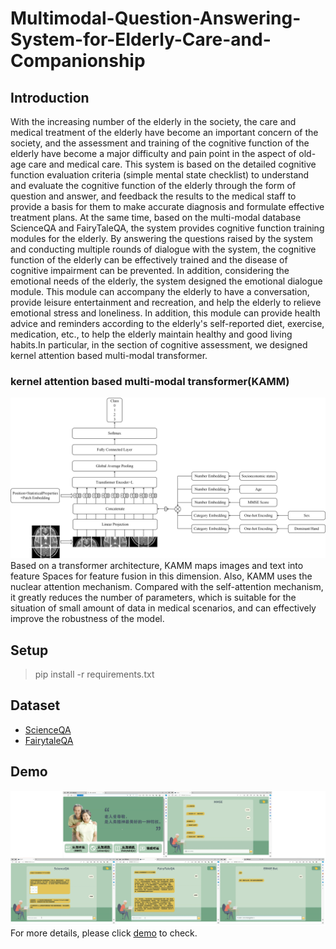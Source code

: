 # Multimodal-Question-Answering-System-for-Elderly-Care-and-Companionship

## Introduction
With the increasing number of the elderly in the society, the care and medical treatment of the elderly have become an important concern of the society, and the assessment and training of the cognitive function of the elderly have become a major difficulty and pain point in the aspect of old-age care and medical care. This system is based on the detailed cognitive function evaluation criteria (simple mental state checklist) to understand and evaluate the cognitive function of the elderly through the form of question and answer, and feedback the results to the medical staff to provide a basis for them to make accurate diagnosis and formulate effective treatment plans. At the same time, based on the multi-modal database ScienceQA and FairyTaleQA, the system provides cognitive function training modules for the elderly. By answering the questions raised by the system and conducting multiple rounds of dialogue with the system, the cognitive function of the elderly can be effectively trained and the disease of cognitive impairment can be prevented. In addition, considering the emotional needs of the elderly, the system designed the emotional dialogue module. This module can accompany the elderly to have a conversation, provide leisure entertainment and recreation, and help the elderly to relieve emotional stress and loneliness. In addition, this module can provide health advice and reminders according to the elderly's self-reported diet, exercise, medication, etc., to help the elderly maintain healthy and good living habits.In particular, in the section of cognitive assessment, we designed kernel attention based multi-modal transformer.

### kernel attention based multi-modal transformer(KAMM)
![KAMM](https://github.com/hajkeoadf/Multimodal-Question-Answering-System-for-Elderly-Care-and-Companionship/blob/main/images/KAMM.jpg)
Based on a transformer architecture, KAMM maps images and text into feature Spaces for feature fusion in this dimension. Also, KAMM uses the nuclear attention mechanism. Compared with the self-attention mechanism, it greatly reduces the number of parameters, which is suitable for the situation of small amount of data in medical scenarios, and can effectively improve the robustness of the model.

## Setup
> pip install -r requirements.txt

## Dataset
- [ScienceQA](https://github.com/lupantech/ScienceQA)
- [FairytaleQA](https://github.com/WorkInTheDark/FairytaleQA_QAG_System)

## Demo
![demoShow](https://github.com/hajkeoadf/Multimodal-Question-Answering-System-for-Elderly-Care-and-Companionship/blob/main/images/demoShow.png)
For more details, please click [demo](https://github.com/hajkeoadf/Multimodal-Question-Answering-System-for-Elderly-Care-and-Companionship/blob/main/demo.mp4) to check.
